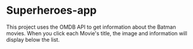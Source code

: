 # Superheroes-app

This project uses the OMDB API to get information about the Batman movies. 
When you click each Movie's title, the image and information will display below the list. 
